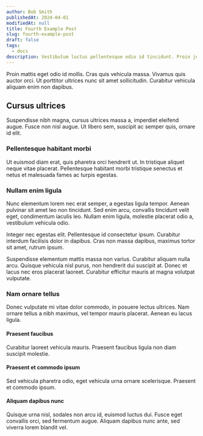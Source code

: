 ```yaml
---
author: Bob Smith
publishedAt: 2024-04-01
modifiedAt: null
title: Fourth Example Post
slug: fourth-example-post
draft: false
tags:
  - docs
description: Vestibulum luctus pellentesque odio id tincidunt. Proin justo neque, scelerisque sed ultricies nec, sollicitudin sed augue.
---
```


Proin mattis eget odio id mollis. Cras quis vehicula massa. Vivamus quis auctor orci. Ut porttitor ultrices nunc sit amet sollicitudin. Curabitur vehicula aliquam enim non dapibus.

## Cursus ultrices

Suspendisse nibh magna, cursus ultrices massa a, imperdiet eleifend augue. Fusce non nisl augue. Ut libero sem, suscipit ac semper quis, ornare id elit.

### Pellentesque habitant morbi

Ut euismod diam erat, quis pharetra orci hendrerit ut. In tristique aliquet neque vitae placerat. Pellentesque habitant morbi tristique senectus et netus et malesuada fames ac turpis egestas.

### Nullam enim ligula

Nunc elementum lorem nec erat semper, a egestas ligula tempor. Aenean pulvinar sit amet leo non tincidunt. Sed enim arcu, convallis tincidunt velit eget, condimentum iaculis leo. Nullam enim ligula, molestie placerat odio a, vestibulum vehicula odio.

Integer nec egestas elit. Pellentesque id consectetur ipsum. Curabitur interdum facilisis dolor in dapibus. Cras non massa dapibus, maximus tortor sit amet, rutrum ipsum.

Suspendisse elementum mattis massa non varius. Curabitur aliquam nulla arcu. Quisque vehicula nisl purus, non hendrerit dui suscipit at. Donec et lacus nec eros placerat laoreet. Curabitur efficitur mauris at magna volutpat vulputate.

### Nam ornare tellus

Donec vulputate mi vitae dolor commodo, in posuere lectus ultrices. Nam ornare tellus a nibh maximus, vel tempor mauris placerat. Aenean eu lacus ligula.

#### Praesent faucibus

Curabitur laoreet vehicula mauris. Praesent faucibus ligula non diam suscipit molestie.

#### Praesent et commodo ipsum

Sed vehicula pharetra odio, eget vehicula urna ornare scelerisque. Praesent et commodo ipsum.

#### Aliquam dapibus nunc

Quisque urna nisl, sodales non arcu id, euismod luctus dui. Fusce eget convallis orci, sed fermentum augue. Aliquam dapibus nunc ante, sed viverra lorem blandit vel.
